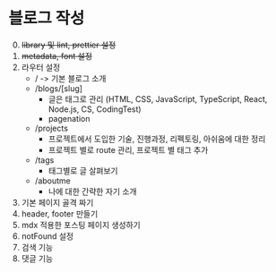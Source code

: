 # 블로그 작성

0.  ~~library 및 lint, prettier 설정~~ 
1. ~~metadata, font 설정~~ 
2. 라우터 설정 
    - / -> 기본 블로그 소개
    - /blogs/[slug] 
        - 글은 태그로 관리 (HTML, CSS, JavaScript, TypeScript, React, Node.js, CS, CodingTest)
        - pagenation
    - /projects
        - 프로젝트에서 도입한 기술, 진행과정, 리펙토링, 아쉬움에 대한 정리
        - 프로젝트 별로 route 관리, 프로젝트 별 태그 추가 
    - /tags
        - 태그별로 글 살펴보기
    - /aboutme
        - 나에 대한 간략한 자기 소개 
3. 기본 페이지 골격 짜기 
4. header, footer 만들기 
5. mdx 적용한 포스팅 페이지 생성하기 
6. notFound 설정
7. 검색 기능 
8. 댓글 기능 
